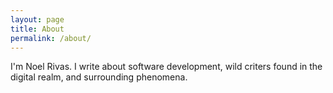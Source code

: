 ```yaml
---
layout: page
title: About
permalink: /about/
---
```


I'm Noel Rivas. I write about software development, wild criters found in the digital realm, and surrounding phenomena.

